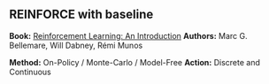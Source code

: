 ## REINFORCE with baseline

**Book:** [Reinforcement Learning: An Introduction](http://www.incompleteideas.net/book/the-book-2nd.html)
**Authors:** Marc G. Bellemare, Will Dabney, Rémi Munos

**Method:** On-Policy / Monte-Carlo / Model-Free
**Action:** Discrete and Continuous